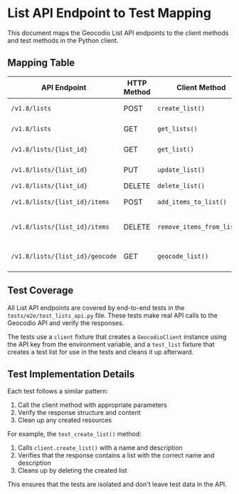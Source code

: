 # List API Endpoint to Test Mapping

This document maps the Geocodio List API endpoints to the client methods and test methods in the Python client.

## Mapping Table

| API Endpoint | HTTP Method | Client Method | Test Method | Description |
|--------------|-------------|---------------|-------------|-------------|
| `/v1.8/lists` | POST | `create_list()` | `test_create_list()` | Create a new list |
| `/v1.8/lists` | GET | `get_lists()` | `test_get_lists()` | Retrieve all lists |
| `/v1.8/lists/{list_id}` | GET | `get_list()` | `test_get_list()` | Retrieve a specific list |
| `/v1.8/lists/{list_id}` | PUT | `update_list()` | `test_update_list()` | Update a list |
| `/v1.8/lists/{list_id}` | DELETE | `delete_list()` | `test_delete_list()` | Delete a list |
| `/v1.8/lists/{list_id}/items` | POST | `add_items_to_list()` | `test_add_items_to_list()` | Add items to a list |
| `/v1.8/lists/{list_id}/items` | DELETE | `remove_items_from_list()` | `test_remove_items_from_list()` | Remove items from a list |
| `/v1.8/lists/{list_id}/geocode` | GET | `geocode_list()` | `test_geocode_list()` | Geocode all items in a list |

## Test Coverage

All List API endpoints are covered by end-to-end tests in the `tests/e2e/test_lists_api.py` file. These tests make real API calls to the Geocodio API and verify the responses.

The tests use a `client` fixture that creates a `GeocodioClient` instance using the API key from the environment variable, and a `test_list` fixture that creates a test list for use in the tests and cleans it up afterward.

## Test Implementation Details

Each test follows a similar pattern:
1. Call the client method with appropriate parameters
2. Verify the response structure and content
3. Clean up any created resources

For example, the `test_create_list()` method:
1. Calls `client.create_list()` with a name and description
2. Verifies that the response contains a list with the correct name and description
3. Cleans up by deleting the created list

This ensures that the tests are isolated and don't leave test data in the API.
